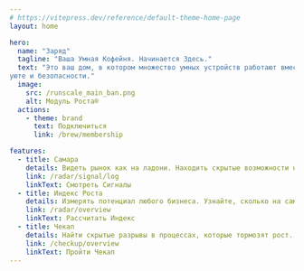 ```yaml
---
# https://vitepress.dev/reference/default-theme-home-page
layout: home

hero:
  name: "Заряд"
  tagline: "Ваша Умная Кофейня. Начинается Здесь."
  text: "Это ваш дом, в котором множество умных устройств работают вместе, чтобы незаметно выполнять рутинные дела, заботиться о комфорте, микроклимате,
уюте и безопасности."
  image:
    src: /runscale_main_ban.png
    alt: Модуль Роста®
  actions:
    - theme: brand
      text: Подключиться
      link: /brew/membership

features:
  - title: Самара
    details: Видеть рынок как на ладони. Находить скрытые возможности на основе тысяч отзывов и данных конкурентов.
    link: /radar/signal/log
    linkText: Смотреть Сигналы
  - title: Индекс Роста
    details: Измерять потенциал любого бизнеса. Узнайте, сколько на самом деле может приносить ваша компания.
    link: /radar/overview
    linkText: Рассчитать Индекс
  - title: Чекап
    details: Найти скрытые разрывы в процессах, которые тормозят рост. Получить 3 конкретных улучшения за 30 дней.
    link: /checkup/overview
    linkText: Пройти Чекап
---
```

